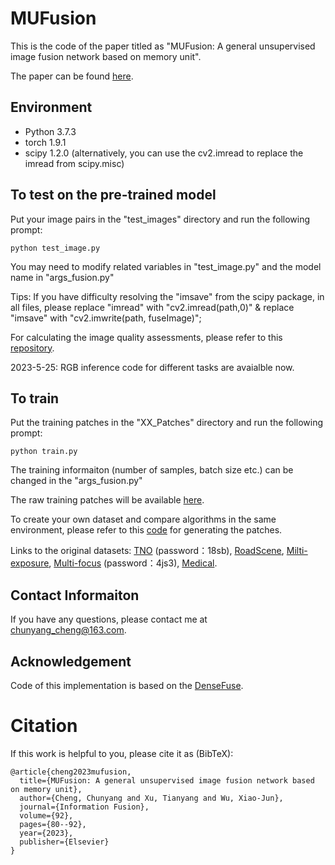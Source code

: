 # MUFusion
This is the code of the paper titled as "MUFusion: A general unsupervised image fusion network based on memory unit". 

The paper can be found [here](https://www.sciencedirect.com/science/article/abs/pii/S1566253522002202).

## Environment
- Python 3.7.3
- torch 1.9.1
- scipy 1.2.0 (alternatively, you can use the cv2.imread to replace the imread from scipy.misc)

## To test on the pre-trained model
Put your image pairs in the "test_images" directory and run the following prompt: 
```
python test_image.py
```
You may need to modify related variables in "test_image.py" and the model name in "args_fusion.py"

Tips: If you have difficulty resolving the "imsave" from the scipy package, in all files, please replace "imread" with "cv2.imread(path,0)" & replace "imsave" with "cv2.imwrite(path, fuseImage)";

For calculating the image quality assessments, please refer to this [repository](https://github.com/Linfeng-Tang/SeAFusion/tree/main/Evaluation).

2023-5-25: RGB inference code for different tasks are avaialble now.

## To train
Put the training patches in the "XX_Patches" directory and run the following prompt:
```
python train.py
```
The training informaiton (number of samples, batch size etc.) can be changed in the "args_fusion.py"

The raw training patches will be available [here](https://drive.google.com/drive/folders/1Tf6wwgGhRE7X8g4pLVFAXBdSZdXfgogJ?usp=share_link).

To create your own dataset and compare algorithms in the same environment, please refer to this [code](https://github.com/AWCXV/MUFusion/blob/main/ir_vis/IV_patches/Generating_patches.py) for generating the patches.

Links to the original datasets: [TNO](https://pan.baidu.com/s/1GgzYfIA_Vs0oZbB_Kmh8vQ?pwd=18sb) (password：18sb), [RoadScene](https://github.com/hanna-xu/RoadScene), [Milti-exposure](https://github.com/csjcai/SICE), [Multi-focus](https://pan.baidu.com/s/1ciol2g8cAc-1Fp_UqA31eg?pwd=4js3) (password：4js3), [Medical](http://www.med.harvard.edu/AANLIB/home.html).

## Contact Informaiton
If you have any questions, please contact me at <chunyang_cheng@163.com>.

## Acknowledgement
Code of this implementation is based on the [DenseFuse](https://github.com/hli1221/densefuse-pytorch).

# Citation
If this work is helpful to you, please cite it as (BibTeX):
```
@article{cheng2023mufusion,
  title={MUFusion: A general unsupervised image fusion network based on memory unit},
  author={Cheng, Chunyang and Xu, Tianyang and Wu, Xiao-Jun},
  journal={Information Fusion},
  volume={92},
  pages={80--92},
  year={2023},
  publisher={Elsevier}
}
```
